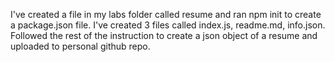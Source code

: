 I've created a file in my labs folder called resume and ran npm init to create a  package.json file.  I've created 3 files called index.js, readme.md, info.json.  Followed the rest of the instruction to create a json object of a resume and uploaded to personal github repo.
